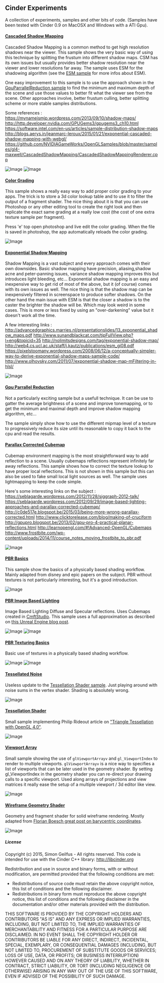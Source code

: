 ## Cinder Experiments
A collection of experiments, samples and other bits of code. (Samples have been tested with Cinder 0.9 on MacOSX and Windows with a ATI Gpu).   

#### [Cascaded Shadow Mapping](/CascadedShadowMapping/src/CascadedShadowMappingApp.cpp)
Cascaded Shadow Mapping is a common method to get high resolution shadows near the viewer. This sample shows the very basic way of using this technique by splitting the frustum into different shadow maps. CSM has its own issues but usually provides better shadow resolution near the viewer and lower resolutions far away. The sample uses ESM for the shadowing algorithm (see the [ESM sample](/ExponentialShadowMap) for more infos about ESM).  

One easy improvement to this sample is to use the approach shown in the [GpuParrallelReduction sample](/GpuParrallelReduction) to find the minimum and maximum depth of the scene and use those values to better fit what the viewer see from the scene. Other approaches involve, better frustum culling, better splitting scheme or more stable samples distributions.

Some references :  
https://mynameismjp.wordpress.com/2013/09/10/shadow-maps/
http://http.developer.nvidia.com/GPUGems3/gpugems3_ch10.html
https://software.intel.com/en-us/articles/sample-distribution-shadow-maps
http://blogs.aerys.in/jeanmarc-leroux/2015/01/21/exponential-cascaded-shadow-mapping-with-webgl/
https://github.com/NVIDIAGameWorks/OpenGLSamples/blob/master/samples/gl4-maxwell/CascadedShadowMapping/CascadedShadowMappingRenderer.cpp  

![Image](/Images/CascadedShadowMapping0.jpg)
![Image](/Images/CascadedShadowMapping1.jpg)

#### [Color Grading](/ColorGrading/src/ColorGradingApp.cpp)
This sample shows a really easy way to add proper color grading to your apps. The trick is to store a 3d color lookup table and to use it to filter the output of a fragment shader. The nice thing about it is that you can use Photoshop or any other editing tool to create the right look and then replicate the exact same grading at a really low cost (the cost of one extra texture sample per fragment).  

Press 'e' top open photoshop and live edit the color grading. When the file is saved in photoshop, the app automatically reloads the color grading.  

![Image](/Images/ColorGrading.jpg)

#### [Exponential Shadow Mapping](/ExponentialShadowMap/src/ExponentialShadowMapApp.cpp)
Shadow Mapping is a vast subject and every approach comes with their own downsides. Basic shadow mapping have precision, aliasing,shadow acne and peter-panning issues, variance shadow mapping improves this but introduces light bleeding, etc... Exponential shadow mapping is an easy and inexpensive way to get rid of most of the above, but it (of course) comes with its own issues as well. The nice thing is that the shadow map can be inexpensively filtered in screenspace to produce softer shadows. On the other hand the main issue with ESM is that the closer a shadow is to the caster the brighter the shadow will be. Which may look weird in some cases. This is more or less fixed by using an "over-darkening" value but it doesn't work all the time.  

A few interesting links :  
http://advancedgraphics.marries.nl/presentationslides/13_exponential_shadow_maps.pdf
http://www.sunandblackcat.com/tipFullView.php?l=eng&topicid=35
http://nolimitsdesigns.com/tag/exponential-shadow-map/
http://web4.cs.ucl.ac.uk/staff/j.kautz/publications/esm_gi08.pdf
https://pixelstoomany.wordpress.com/2008/06/12/a-conceptually-simpler-way-to-derive-exponential-shadow-maps-sample-code/
http://www.olhovsky.com/2011/07/exponential-shadow-map-mFiltering-in-hlsl/

![Image](/Images/ExponentialShadowMap.jpg)

#### [Gpu Parrallel Reduction](/GpuParrallelReduction/src/GpuParrallelReductionApp.cpp)
Not a particularly exciting sample but a usefull technique. It can be use to gatter the average brightness of a scene and improve tonemapping, or to get the minimum and maximal depth and improve shadow mapping algorithm, etc... 

The sample simply show how to use the different mipmap level of a texture to progressively reduce its size until its reasonable to copy it back to the cpu and read the results.

#### [Parallax Corrected Cubemap](/ParallaxCorrectedCubemap/src/ParallaxCorrectedCubemapApp.cpp)
Cubemap environment mapping is the most straightforward way to add reflection to a scene. Usually cubemaps reflections represent infinitely far away reflections. This sample shows how to correct the texture lookup to have proper local reflections. This is not shown in this sample but this can also be used to fake small local light sources as well. The sample uses lightmapping to keep the code simple.

Here's some interesting links on the subject :  
https://seblagarde.wordpress.com/2012/11/28/siggraph-2012-talk/
https://seblagarde.wordpress.com/2012/09/29/image-based-lighting-approaches-and-parallax-corrected-cubemap/
http://c0de517e.blogspot.be/2015/03/being-more-wrong-parallax-corrected.html
http://www.clicktorelease.com/blog/making-of-cruciform
http://gpupro.blogspot.be/2013/02/gpu-pro-4-practical-planar-reflections.html
http://learnopengl.com/#!Advanced-OpenGL/Cubemaps
http://www.frostbite.com/wp-content/uploads/2014/11/course_notes_moving_frostbite_to_pbr.pdf

![Image](/Images/ParallaxCorrectedCubemap.jpg)

#### [PBR Basics](/PBRBasics/src/PBRBasicsApp.cpp)
This sample show the basics of a physically based shading workflow. Mainly adapted from disney and epic papers on the subject. PBR without textures is not particularly interesting, but it's a good introduction.

![Image](/Images/PBRBasics.jpg)

#### [PBR Image Based Lighting](/PBRImageBasedLighting/src/PBRImageBasedLightingApp.cpp)
Image Based Lighting Diffuse and Specular reflections. Uses Cubemaps created in [CmftStudio](https://github.com/dariomanesku/cmftStudio). This sample uses a full approximation as described on [this Unreal Engine blog post](https://www.unrealengine.com/blog/physically-based-shading-on-mobile).

![Image](/Images/PBRImageBasedLighting0.jpg)
![Image](/Images/PBRImageBasedLighting1.jpg)

#### [PBR Texturing Basics](/PBRTexturingBasics/src/PBRTexturingBasicsApp.cpp)
Basic use of textures in a physically based shading workflow.

![Image](/Images/PBRTexturingBasics0.jpg)
![Image](/Images/PBRTexturingBasics1.jpg)

#### [Tessellated Noise](/TessellatedNoise/src/TessellatedNoiseApp.cpp)
Useless update to the [Tessellation Shader sample](/TessellationShader/). Just playing around with noise sums in the vertex shader. Shading is absolutely wrong.  

![Image](/Images/TessellatedNoise.jpg)

#### [Tessellation Shader](/TessellationShader/src/TessellationShaderApp.cpp)
Small sample implementing Philip Rideout article on ["Triangle Tessellation with OpenGL 4.0"](http://prideout.net/blog/?p=48).  

![Image](/Images/TessellationShader.jpg)

#### [Viewport Array](/ViewportArray/src/ViewportArrayApp.cpp)
Small sample showing the use of ```glViewportArrayv``` and ```gl_ViewportIndex``` to render to multiple viewports. ```glViewportArrayv``` is a nice way to specifies a list of viewports that can be later used in the geometry shader. By setting gl_ViewportIndex in the geometry shader you can re-direct your drawing calls to a specific viewport. Used along arrays of projections and view matrices it really ease the setup of a multiple viewport / 3d editor like view.  

![Image](/Images/ViewportArray.jpg)

#### [Wireframe Geometry Shader](/WireframeGeometryShader/src/WireframeGeometryShaderApp.cpp)
Geometry and fragment shader for solid wireframe rendering. Mostly adapted from [Florian Boesch great post on barycentric coordinates](http://codeflow.org/entries/2012/aug/02/easy-wireframe-display-with-barycentric-coordinates/).

![Image](/Images/WireframeGeometryShader.jpg)



##### License
Copyright (c) 2015, Simon Geilfus - All rights reserved.
This code is intended for use with the Cinder C++ library: http://libcinder.org

Redistribution and use in source and binary forms, with or without modification, are permitted provided that
the following conditions are met:

* Redistributions of source code must retain the above copyright notice, this list of conditions and
the following disclaimer.
* Redistributions in binary form must reproduce the above copyright notice, this list of conditions and
the following disclaimer in the documentation and/or other materials provided with the distribution.

THIS SOFTWARE IS PROVIDED BY THE COPYRIGHT HOLDERS AND CONTRIBUTORS "AS IS" AND ANY EXPRESS OR IMPLIED
WARRANTIES, INCLUDING, BUT NOT LIMITED TO, THE IMPLIED WARRANTIES OF MERCHANTABILITY AND FITNESS FOR A
PARTICULAR PURPOSE ARE DISCLAIMED. IN NO EVENT SHALL THE COPYRIGHT HOLDER OR CONTRIBUTORS BE LIABLE FOR
ANY DIRECT, INDIRECT, INCIDENTAL, SPECIAL, EXEMPLARY, OR CONSEQUENTIAL DAMAGES (INCLUDING, BUT NOT LIMITED
TO, PROCUREMENT OF SUBSTITUTE GOODS OR SERVICES; LOSS OF USE, DATA, OR PROFITS; OR BUSINESS INTERRUPTION)
HOWEVER CAUSED AND ON ANY THEORY OF LIABILITY, WHETHER IN CONTRACT, STRICT LIABILITY, OR TORT (INCLUDING
NEGLIGENCE OR OTHERWISE) ARISING IN ANY WAY OUT OF THE USE OF THIS SOFTWARE, EVEN IF ADVISED OF THE
POSSIBILITY OF SUCH DAMAGE.
